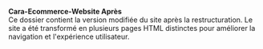 **Cara-Ecommerce-Website Après**  
   Ce dossier contient la version modifiée du site après la restructuration. Le site a été transformé en plusieurs pages HTML distinctes pour améliorer la navigation et l'expérience utilisateur.
